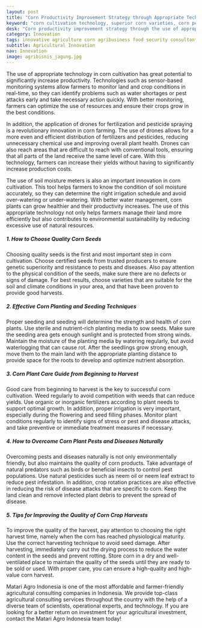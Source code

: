 ```yaml
---
layout: post
title: "Corn Productivity Improvement Strategy through Appropriate Technology"
keyword: "corn cultivation technology, superior corn varieties, corn pest control, corn irrigation techniques, optimal corn fertilization, corn drought solutions, corn flood solutions, agricultural consultants, integrated agricultural training, PT Matari Agro Indonesia"
desk: "Corn productivity improvement strategy through the use of appropriate technology, superior varieties, pest and disease control, optimal irrigation and fertilization techniques, and solutions to overcome drought and flood"
category: Innovation
tags: innovative agriculture corn agribusiness food security consultant
subtitle: Agricultural Innovation
nav: Innovation
image: agribisnis_jagung.jpg
---
```


The use of appropriate technology in corn cultivation has great potential to significantly increase productivity. Technologies such as sensor-based monitoring systems allow farmers to monitor land and crop conditions in real-time, so they can identify problems such as water shortages or pest attacks early and take necessary action quickly. With better monitoring, farmers can optimize the use of resources and ensure their crops grow in the best conditions.

In addition, the application of drones for fertilization and pesticide spraying is a revolutionary innovation in corn farming. The use of drones allows for a more even and efficient distribution of fertilizers and pesticides, reducing unnecessary chemical use and improving overall plant health. Drones can also reach areas that are difficult to reach with conventional tools, ensuring that all parts of the land receive the same level of care. With this technology, farmers can increase their yields without having to significantly increase production costs.

The use of soil moisture meters is also an important innovation in corn cultivation. This tool helps farmers to know the condition of soil moisture accurately, so they can determine the right irrigation schedule and avoid over-watering or under-watering. With better water management, corn plants can grow healthier and their productivity increases. The use of this appropriate technology not only helps farmers manage their land more efficiently but also contributes to environmental sustainability by reducing excessive use of natural resources.

##### 1. How to Choose Quality Corn Seeds

Choosing quality seeds is the first and most important step in corn cultivation. Choose certified seeds from trusted producers to ensure genetic superiority and resistance to pests and diseases. Also pay attention to the physical condition of the seeds, make sure there are no defects or signs of damage. For best results, choose varieties that are suitable for the soil and climate conditions in your area, and that have been proven to provide good harvests.

##### 2. Effective Corn Planting and Seeding Techniques

Proper seeding and seeding will determine the strength and health of corn plants. Use sterile and nutrient-rich planting media to sow seeds. Make sure the seeding area gets enough sunlight and is protected from strong winds. Maintain the moisture of the planting media by watering regularly, but avoid waterlogging that can cause rot. After the seedlings grow strong enough, move them to the main land with the appropriate planting distance to provide space for the roots to develop and optimize nutrient absorption.

##### 3. Corn Plant Care Guide from Beginning to Harvest

Good care from beginning to harvest is the key to successful corn cultivation. Weed regularly to avoid competition with weeds that can reduce yields. Use organic or inorganic fertilizers according to plant needs to support optimal growth. In addition, proper irrigation is very important, especially during the flowering and seed filling phases. Monitor plant conditions regularly to identify signs of stress or pest and disease attacks, and take preventive or immediate treatment measures if necessary.

##### 4. How to Overcome Corn Plant Pests and Diseases Naturally

Overcoming pests and diseases naturally is not only environmentally friendly, but also maintains the quality of corn products. Take advantage of natural predators such as birds or beneficial insects to control pest populations. Use natural pesticides such as neem oil or neem leaf extract to reduce pest infestation. In addition, crop rotation practices are also effective in reducing the risk of disease attacks that are specific to corn. Keep the land clean and remove infected plant debris to prevent the spread of disease.

##### 5. Tips for Improving the Quality of Corn Crop Harvests

To improve the quality of the harvest, pay attention to choosing the right harvest time, namely when the corn has reached physiological maturity. Use the correct harvesting technique to avoid seed damage. After harvesting, immediately carry out the drying process to reduce the water content in the seeds and prevent rotting. Store corn in a dry and well-ventilated place to maintain the quality of the seeds until they are ready to be sold or used. With proper care, you can ensure a high-quality and high-value corn harvest.

Matari Agro Indonesia is one of the most affordable and farmer-friendly agricultural consulting companies in Indonesia. We provide top-class agricultural consulting services throughout the country with the help of a diverse team of scientists, operational experts, and technology. If you are looking for a better return on investment for your agricultural investment, contact the Matari Agro Indonesia team today!